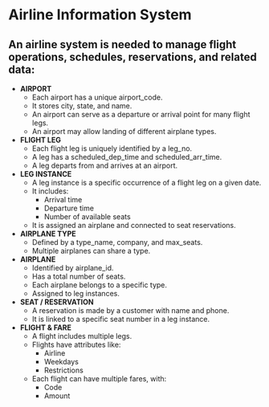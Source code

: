 ﻿# Airline Information System 

## An airline system is needed to manage flight operations, schedules, reservations, and related data:

- **AIRPORT**
	- Each airport has a unique airport_code.
	- It stores city, state, and name.
	- An airport can serve as a departure or arrival point for many flight legs.
	- An airport may allow landing of different airplane types.
- **FLIGHT LEG**
	- Each flight leg is uniquely identified by a leg_no.
	- A leg has a scheduled_dep_time and scheduled_arr_time.
	- A leg departs from and arrives at an airport.
- **LEG INSTANCE**
	- A leg instance is a specific occurrence of a flight leg on a given date.
	- It includes:
		- Arrival time
		- Departure time
		- Number of available seats
	- It is assigned an airplane and connected to seat reservations.
- **AIRPLANE TYPE**
	- Defined by a type_name, company, and max_seats.
	- Multiple airplanes can share a type.
- **AIRPLANE**
	- Identified by airplane_id. 
	- Has a total number of seats.
	- Each airplane belongs to a specific type.
	- Assigned to leg instances.
- **SEAT / RESERVATION**
	- A reservation is made by a customer with name and phone.
	- It is linked to a specific seat number in a leg instance.
- **FLIGHT & FARE**
	- A flight includes multiple legs.
	- Flights have attributes like: 
		- Airline
		- Weekdays
		- Restrictions
	- Each flight can have multiple fares, with:
		- Code
		- Amount
